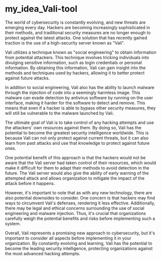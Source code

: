 # my_idea_Vali-tool

The world of cybersecurity is constantly evolving, and new threats are emerging every day. Hackers are becoming increasingly sophisticated in their methods, and traditional security measures are no longer enough to protect against the latest attacks. One solution that has recently gained traction is the use of a high-security server known as "Vali".

Vali utilizes a technique known as "social engineering" to obtain information from potential attackers. This technique involves tricking individuals into divulging sensitive information, such as login credentials or personal information. By obtaining this information, Vali can gain insight into the methods and techniques used by hackers, allowing it to better protect against future attacks.

In addition to social engineering, Vali also has the ability to launch malware through the injection of code into a seemingly harmless image. This malware can evade detection by antivirus software by running on the user interface, making it harder for the software to detect and remove. This means that even if a hacker is able to bypass other security measures, they will still be vulnerable to the malware launched by Vali.

The ultimate goal of Vali is to take control of any hacking attempts and use the attackers' own resources against them. By doing so, Vali has the potential to become the greatest security intelligence worldwide. This is because Vali can not only protect against current threats, but it can also learn from past attacks and use that knowledge to protect against future ones.

One potential benefit of this approach is that the hackers would not be aware that the Vali server had taken control of their resources, which would make it difficult for them to adapt their methods to avoid detection in the future. The Vali server would also give the ability of early warning of the attempted attack and allows organization to mitigate the impact of the attack before it happens.

However, it's important to note that as with any new technology, there are also potential downsides to consider. One concern is that hackers may find ways to circumvent Vali's defenses, rendering it less effective. Additionally, there may be legal and ethical concerns surrounding the use of social engineering and malware injection. Thus, it's crucial that organizations carefully weigh the potential benefits and risks before implementing such a system.

Overall, Vali represents a promising new approach to cybersecurity, but it's important to consider all aspects before implementing it in your organization. By constantly evolving and learning, Vali has the potential to become the leading security intelligence, protecting organizations against the most advanced hacking attempts.
